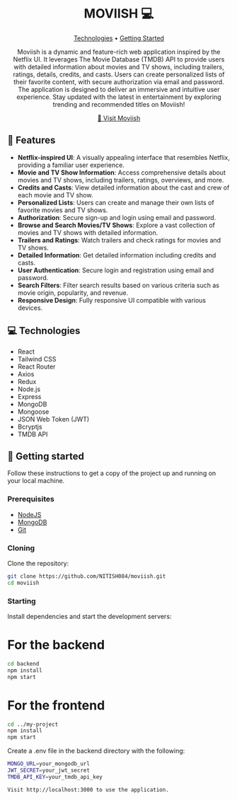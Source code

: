 <h1 align="center" style="font-weight: bold;">MOVIISH 💻</h1>

<p align="center">
  <a href="#technologies">Technologies</a> •
  <a href="#getting-started">Getting Started</a> 
</p>

<p align="center">Moviish is a dynamic and feature-rich web application inspired by the Netflix UI. It leverages The Movie Database (TMDB) API to provide users with detailed information about movies and TV shows, including trailers, ratings, details, credits, and casts. Users can create personalized lists of their favorite content, with secure authorization via email and password. The application is designed to deliver an immersive and intuitive user experience. Stay updated with the latest in entertainment by exploring trending and recommended titles on Moviish!</p>

<p align="center">
  <a href="https://moviish.onrender.com">📱 Visit Moviish</a>
</p>




<h2 id="features">🌟 Features</h2>

- **Netflix-inspired UI**: A visually appealing interface that resembles Netflix, providing a familiar user experience.
- **Movie and TV Show Information**: Access comprehensive details about movies and TV shows, including trailers, ratings, overviews, and more.
- **Credits and Casts**: View detailed information about the cast and crew of each movie and TV show.
- **Personalized Lists**: Users can create and manage their own lists of favorite movies and TV shows.
- **Authorization**: Secure sign-up and login using email and password.
- **Browse and Search Movies/TV Shows**: Explore a vast collection of movies and TV shows with detailed information.
- **Trailers and Ratings**: Watch trailers and check ratings for movies and TV shows.
- **Detailed Information**: Get detailed information including credits and casts.
- **User Authentication**: Secure login and registration using email and password.
- **Search Filters**: Filter search results based on various criteria such as movie origin, popularity, and revenue.
- **Responsive Design**: Fully responsive UI compatible with various devices.

<h2 id="technologies">💻 Technologies</h2>

- React
- Tailwind CSS
- React Router
- Axios
- Redux
- Node.js
- Express
- MongoDB
- Mongoose
- JSON Web Token (JWT)
- Bcryptjs
- TMDB API




<h2 id="getting-started">🚀 Getting started</h2>

Follow these instructions to get a copy of the project up and running on your local machine.

<h3>Prerequisites</h3>

- [NodeJS](https://nodejs.org/)
- [MongoDB](https://www.mongodb.com/)
- [Git](https://git-scm.com/)

<h3>Cloning</h3>

Clone the repository:

```bash
git clone https://github.com/NITISH084/moviish.git
cd moviish
```
<h3>Starting</h3>

Install dependencies and start the development servers:
# For the backend
```bash
cd backend
npm install
npm start
```
# For the frontend
```bash
cd ../my-project
npm install
npm start
```

Create a .env file in the backend directory with the following:
```bash
MONGO_URL=your_mongodb_url
JWT_SECRET=your_jwt_secret
TMDB_API_KEY=your_tmdb_api_key
```
```bash
Visit http://localhost:3000 to use the application.
```



